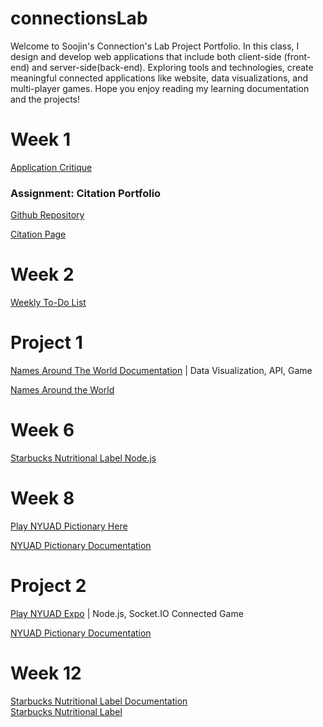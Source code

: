 # connectionsLab

Welcome to Soojin's Connection's Lab Project Portfolio. In this class, I design and develop web applications that include both client-side (front-end) and server-side(back-end). Exploring tools and technologies, create meaningful connected applications like website, data visualizations, and multi-player games. Hope you enjoy reading my learning documentation and the projects!





# Week 1

[Application Critique](https://github.com/Soojin-Lee0819/connectionsLab/blob/main/Week1/Application-Review.md)

### Assignment: Citation Portfolio

[Github Repository](https://github.com/Soojin-Lee0819/Connections-Lab-Week-1-Portfolio-Page)

[Citation Page](https://soojin-lee0819.github.io/Connections-Lab-Week-1-Portfolio-Page/)

# Week 2
[Weekly To-Do List](https://github.com/Soojin-Lee0819/connectionsLab/tree/main/Week2)

# Project 1
[Names Around The World Documentation](https://github.com/Soojin-Lee0819/connectionsLab/tree/main/Project1) | Data Visualization, API, Game

[Names Around the World](https://soojin-lee0819.github.io/connectionsLab/Project1)

# Week 6
[Starbucks Nutritional Label Node.js](https://github.com/Soojin-Lee0819/connectionsLab/tree/main/week6_Starbucks_node_express)

# Week 8
[Play NYUAD Pictionary Here](https://bustling-tortoiseshell-citrine.glitch.me)

[NYUAD Pictionary Documentation](https://github.com/Soojin-Lee0819/connectionsLab/tree/main/week8_NYUAD_Pictionary)

# Project 2

[Play NYUAD Expo](https://nyuad-expo-final.glitch.me) | Node.js, Socket.IO Connected Game

[NYUAD Pictionary Documentation](https://github.com/Soojin-Lee0819/connectionsLab/tree/main/Project2)

# Week 12

[Starbucks Nutritional Label Documentation](https://github.com/Soojin-Lee0819/connectionsLab/tree/main/Week12_StarbucksNutritionalLabel)<br>
[Starbucks Nutritional Label](https://soojin-lee0819.github.io/connectionsLab/Week12_StarbucksNutritionalLabel)
